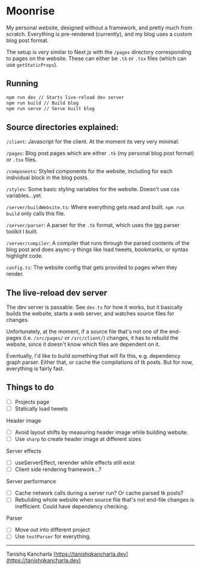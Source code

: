 # Moonrise
My personal website, designed without a framework, and pretty much from scratch. Everything is pre-rendered (currently), and my blog uses a custom blog post format.

The setup is very similar to Next.js with the `/pages` directory corresponding to pages on the website. These can either be `.tk` or `.tsx` files (which can use `getStaticProps`).

## Running

```sh
npm run dev // Starts live-reload dev server
npm run build // Build blog
npm run serve // Serve built blog
```

## Source directories explained:
`/client`: Javascript for the client. At the moment its very very minimal.

`/pages`: Blog post pages which are either `.tk` (my personal blog post format) or `.tsx` files.

`/components`: Styled components for the website, including for each individual block in the blog posts.

`/styles`: Some basic styling variables for the website. Doesn't use css variables...yet.

`/server/buildWebsite.ts`: Where everything gets read and built. `npm run build` only calls this file.

`/server/parser`: A parser for the `.tk` format, which uses the [teg](https://github.com/tanishqkancharla/teg) parser toolkit I built.

`/server/compiler`: A compiler that runs through the parsed contents of the blog post and does async-y things like load tweets, bookmarks, or syntax highlight code.

`config.ts`: The website config that gets provided to pages when they render.

## The live-reload dev server

The dev server is passable. See `dev.ts` for how it works, but it basically builds the website, starts a web server, and watches source files for changes.

Unfortunately, at the moment, if a source file that's not one of the end-pages (i.e. `/src/pages/` or `/src/client/`) changes, it has to rebuild the website, since it doesn't know which files are dependent on it.

Eventually, I'd like to build something that will fix this, e.g. dependency graph parser. Either that, or cache the compilations of tk posts. But for now, everything is fairly fast.

## Things to do

- [ ] Projects page
- [ ] Statically load tweets

Header image
- [ ] Avoid layout shifts by measuring header image while building website.
- [ ] Use `sharp` to create header image at different sizes

Server effects
- [ ] useServerEffect, rerender while effects still exist
- [ ] Client side rendering framework...?

Server performance
- [ ] Cache network calls during a server run? Or cache parsed tk posts?
- [ ] Rebuliding whole website when source file that's not end-file changes is inefficient. Could have dependency checking.

Parser
- [ ] Move out into different project
- [ ] Use `testParser` for everything.

---

Tanishq Kancharla
[https://tanishqkancharla.dev](https://tanishqkancharla.dev)
